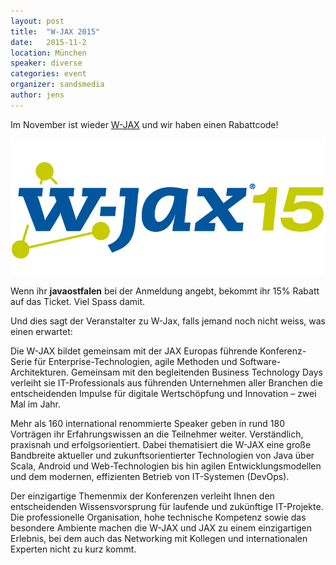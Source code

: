 ```yaml
---
layout: post
title:  "W-JAX 2015"
date:   2015-11-2
location: München
speaker: diverse
categories: event
organizer: sandsmedia
author: jens
---
```

Im November ist wieder [W-JAX](https://jax.de/wjax2015/) und wir haben einen Rabattcode!

<a href="https://jax.de/wjax2015/"><img src="/assets/articles/2015/wjax.png" class="speaker" /></a>

Wenn ihr **javaostfalen** bei der Anmeldung angebt, bekommt ihr 15% Rabatt auf das Ticket. Viel Spass 
damit.

Und dies sagt der Veranstalter zu W-Jax, falls jemand noch nicht weiss, was einen erwartet:

Die W-JAX bildet gemeinsam mit der JAX Europas führende Konferenz-Serie für Enterprise-Technologien, 
agile Methoden und Software-Architekturen. Gemeinsam mit den begleitenden Business Technology Days 
verleiht sie IT-Professionals aus führenden Unternehmen aller Branchen die entscheidenden Impulse 
für digitale Wertschöpfung und Innovation – zwei Mal im Jahr.

Mehr als 160 international renommierte Speaker geben in rund 180 Vorträgen ihr Erfahrungswissen an 
die Teilnehmer weiter. Verständlich, praxisnah und erfolgsorientiert. Dabei thematisiert die W-JAX 
eine große Bandbreite aktueller und zukunftsorientierter Technologien von Java über Scala, Android 
und Web-Technologien bis hin agilen Entwicklungsmodellen und dem modernen, effizienten Betrieb von 
IT-Systemen (DevOps).

Der einzigartige Themenmix der Konferenzen verleiht Ihnen den entscheidenden Wissensvorsprung für 
laufende und zukünftige IT-Projekte. Die professionelle Organisation, hohe technische Kompetenz 
sowie das besondere Ambiente machen die W-JAX und JAX zu einem einzigartigen Erlebnis, bei dem auch 
das Networking mit Kollegen und internationalen Experten nicht zu kurz kommt.

